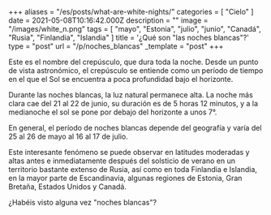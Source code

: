+++
aliases = "/es/posts/what-are-white-nights/"
categories = [ "Cielo" ]
date = 2021-05-08T10:16:42.000Z
description = ""
image = "/images/white_n.png"
tags = [
  "mayo",
  "Estonia",
  "julio",
  "junio",
  "Canadá",
  "Rusia",
  "Finlandia",
  "Islandia"
]
title = '¿Qué son "las noches blancas"?'
type = "post"
url = "/p/noches_blancas"
_template = "post"
+++

Este es el nombre del crepúsculo, que dura toda la noche. Desde un punto de vista astronómico, el crepúsculo se entiende como un período de tiempo en el que el Sol se encuentra a poca profundidad bajo el horizonte.

Durante las noches blancas, la luz natural permanece alta. La noche más clara cae del 21 al 22 de junio, su duración es de 5 horas 12 minutos, y a la medianoche el sol se pone por debajo del horizonte a unos 7°.

En general, el período de noches blancas depende del geografía y varía del 25 al 26 de mayo al 16 al 17 de julio.

Este interesante fenómeno se puede observar en latitudes moderadas y altas antes e inmediatamente después del solsticio de verano en un territorio bastante extenso de Rusia, así como en toda Finlandia e Islandia, en la mayor parte de Escandinavia, algunas regiones de Estonia, Gran Bretaña, Estados Unidos y Canadá.

¿Habéis visto alguna vez "noches blancas"?
